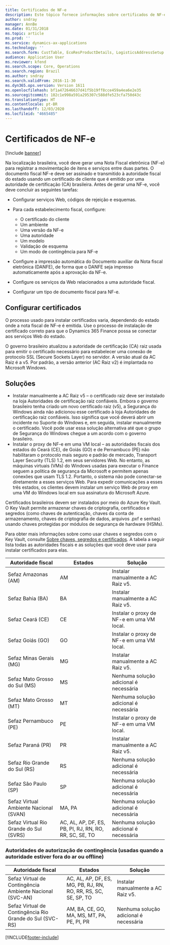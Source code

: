 ```yaml
---
title: Certificados de NF-e
description: Este tópico fornece informações sobre certificados de NF-e para o Microsoft Dynamics 365 Finance e a solução que você deve usar para cada autoridade fiscal estadual.
author: sndray
manager: AnnBe
ms.date: 01/31/2018
ms.topic: article
ms.prod: ''
ms.service: dynamics-ax-applications
ms.technology: ''
ms.search.form: CustTable, EcoResProductDetails, LogisticsAddressSetup
audience: Application User
ms.reviewer: kfend
ms.search.scope: Core, Operations
ms.search.region: Brazil
ms.author: sndray
ms.search.validFrom: 2016-11-30
ms.dyn365.ops.version: Version 1611
ms.openlocfilehash: bf1a472646637d41f5b19ff8cce459a4ea6e2e35
ms.sourcegitcommit: 102c1e998a591a295307c588dfe523cfa750d43c
ms.translationtype: HT
ms.contentlocale: pt-BR
ms.lasthandoff: 12/03/2020
ms.locfileid: "4665485"
---
```

# <a name="nf-e-certificates"></a>Certificados de NF-e

[!include [banner](../includes/banner.md)]

Na localização brasileira, você deve gerar uma Nota Fiscal eletrônica (NF-e) para registrar a movimentação de itens e serviços entre duas partes.
O documento fiscal NF-e deve ser assinado e transmitido à autoridade fiscal do estado usando um certificado de cliente que é emitido por uma autoridade de certificação (CA) brasileira.
Antes de gerar uma NF-e, você deve concluir as seguintes tarefas:
- Configurar serviços Web, códigos de rejeição e esquemas.
- Para cada estabelecimento fiscal, configure:

    - O certificado do cliente
    - Um ambiente
    - Uma versão da NF-e
    - Uma autoridade
    - Um modelo
    - Validação de esquema
    - Um modo de contingência para NF-e
    
- Configure a impressão automática do Documento auxiliar da Nota fiscal eletrônica (DANFE), de forma que o DANFE seja impresso automaticamente após a aprovação da NF-e.
- Configure os serviços da Web relacionados a uma autoridade fiscal.
- Configurar um tipo de documento fiscal para NF-e.

## <a name="set-up-certificates"></a>Configurar certificados
O processo usado para instalar certificados varia, dependendo do estado onde a nota fiscal de NF-e é emitida. Use o processo de instalação de certificado correto para que o Dynamics 365 Finance possa se conectar aos serviços Web do estado.

O governo brasileiro atualizou a autoridade de certificação (CA) raiz usada para emitir o certificado necessário para estabelecer uma conexão de protocolo SSL (Secure Sockets Layer) no servidor. A versão atual da AC Raiz é a v5. Por padrão, a versão anterior (AC Raiz v2) é implantada no Microsoft Windows.

## <a name="solutions"></a>Soluções
- Instalar manualmente a AC Raiz v5 – o certificado raiz deve ser instalado na loja Autoridades de certificação raiz confiáveis. Embora o governo brasileiro tenha criado um novo certificado raiz (v5), a Segurança do Windows ainda não adicionou esse certificado à loja Autoridades de certificação raiz confiáveis. Isso significa que você deverá abrir um incidente no Suporte do Windows e, em seguida, instalar manualmente o certificado. Você pode usar essa solução alternativa até que o grupo de Segurança do Windows chegue a um acordo com o governo brasileiro.
- Instalar o proxy de NF-e em uma VM local – as autoridades fiscais dos estados do Ceará (CE), de Goiás (GO) e de Pernambuco (PE) não habilitaram o protocolo mais seguro e padrão de mercado, Transport Layer Security (TLS) 1.2, em seus servidores Web. No entanto, as máquinas virtuais (VMs) do Windows usadas para executar o Finance seguem a política de segurança da Microsoft e permitem apenas conexões que usam TLS 1.2. Portanto, o sistema não pode conectar-se diretamente a esses serviços Web. Para expedir comunicações a esses três estados, os clientes devem instalar um serviço Web de proxy em uma VM do Windows local em sua assinatura do Microsoft Azure.

Certificados brasileiros devem ser instalados por meio do Azure Key Vault. O Key Vault permite armazenar chaves de criptografia, certificados e segredos (como chaves de autenticação, chaves da conta de armazenamento, chaves de criptografia de dados, arquivos .pxf e senhas) usando chaves protegidas por módulos de segurança de hardware (HSMs).

Para obter mais informações sobre como usar chaves e segredos com o Key Vault, consulte [Sobre chaves, segredos e certificados](https://docs.microsoft.com/rest/api/keyvault/about-keys--secrets-and-certificates).
A tabela a seguir lista todas as autoridades fiscais e as soluções que você deve usar para instalar certificados para elas.

|Autoridade fiscal| Estados| Solução|
|-------------|-------|---------|
|Sefaz Amazonas (AM)| AM| Instalar manualmente a AC Raiz v5.|
|Sefaz Bahia (BA)|  BA| Instalar manualmente a AC Raiz v5.|
|Sefaz Ceará (CE)|  CE| Instalar o proxy de NF-e em uma VM local.|
|Sefaz Goiás (GO)|  GO| Instalar o proxy de NF-e em uma VM local.|
|Sefaz Minas Gerais (MG)|   MG| Instalar manualmente a AC Raiz v5.|
|Sefaz Mato Grosso do Sul (MS)| MS| Nenhuma solução adicional é necessária|
|Sefaz Mato Grosso (MT)|    MT| Nenhuma solução adicional é necessária|
|Sefaz Pernambuco (PE)| PE| Instalar o proxy de NF-e em uma VM local.|
|Sefaz Paraná (PR)| PR| Instalar manualmente a AC Raiz v5.|
|Sefaz Rio Grande do Sul (RS)|  RS| Nenhuma solução adicional é necessária|
|Sefaz São Paulo (SP)|  SP| Nenhuma solução adicional é necessária|
|Sefaz Virtual Ambiente Nacional (SVAN)|    MA, PA| Nenhuma solução adicional é necessária|
|Sefaz Virtual Rio Grande do Sul (SVRS)|    AC, AL, AP, DF, ES, PB, PI, RJ, RN, RO, RR, SC, SE, TO| Nenhuma solução adicional é necessária|

### <a name="contingency-authorization-authorities-used-when-the-authority-is-down-or-offline"></a>Autoridades de autorização de contingência (usadas quando a autoridade estiver fora do ar ou offline)

|Autoridade fiscal| Estados| Solução|
|-------------|-------|---------|
|Sefaz Virtual de Contingência Ambiente Nacional (SVC-AN)|  AC, AL, AP, DF, ES, MG, PB, RJ, RN, RO, RR, RS, SC, SE, SP, TO| Instalar manualmente a AC Raiz v5.|
Sefaz Virtual de Contingência Rio Grande do Sul (SVC-RS)|   AM, BA, CE, GO, MA, MS, MT, PA, PE, PI, PR| Nenhuma solução adicional é necessária|




[!INCLUDE[footer-include](../../includes/footer-banner.md)]